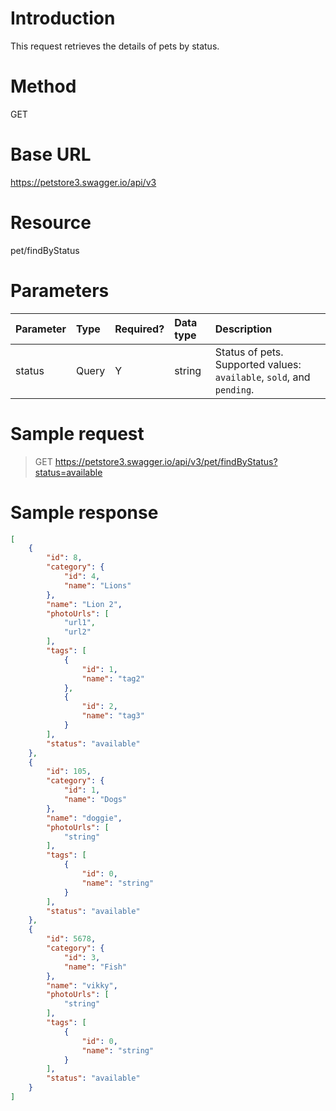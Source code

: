 # Introduction

This request retrieves the details of pets by status. 

# Method

GET

# Base URL

https://petstore3.swagger.io/api/v3

# Resource

pet/findByStatus

# Parameters

|Parameter|Type|Required?|Data type|Description|
|:--|:--|:--|:--|:--|
|status|Query|Y|string|Status of pets. Supported values: `available`, `sold`, and `pending`.|

# Sample request

> GET https://petstore3.swagger.io/api/v3/pet/findByStatus?status=available

# Sample response

```json
[
    {
        "id": 8,
        "category": {
            "id": 4,
            "name": "Lions"
        },
        "name": "Lion 2",
        "photoUrls": [
            "url1",
            "url2"
        ],
        "tags": [
            {
                "id": 1,
                "name": "tag2"
            },
            {
                "id": 2,
                "name": "tag3"
            }
        ],
        "status": "available"
    },
    {
        "id": 105,
        "category": {
            "id": 1,
            "name": "Dogs"
        },
        "name": "doggie",
        "photoUrls": [
            "string"
        ],
        "tags": [
            {
                "id": 0,
                "name": "string"
            }
        ],
        "status": "available"
    },
    {
        "id": 5678,
        "category": {
            "id": 3,
            "name": "Fish"
        },
        "name": "vikky",
        "photoUrls": [
            "string"
        ],
        "tags": [
            {
                "id": 0,
                "name": "string"
            }
        ],
        "status": "available"
    }
]
    
```